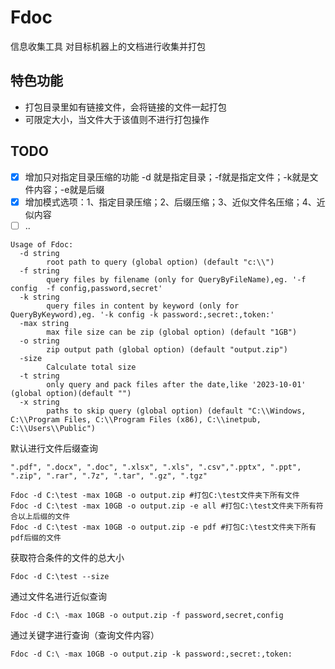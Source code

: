 # Fdoc
信息收集工具 对目标机器上的文档进行收集并打包

## 特色功能

- 打包目录里如有链接文件，会将链接的文件一起打包
- 可限定大小，当文件大于该值则不进行打包操作

## TODO

-[x] 增加只对指定目录压缩的功能 -d 就是指定目录；-f就是指定文件；-k就是文件内容；-e就是后缀
-[x] 增加模式选项：1、指定目录压缩；2、后缀压缩；3、近似文件名压缩；4、近似内容
-[ ] ..

```shell
Usage of Fdoc:
  -d string
        root path to query (global option) (default "c:\\")
  -f string
        query files by filename (only for QueryByFileName),eg. '-f config  -f config,password,secret'
  -k string
        query files in content by keyword (only for QueryByKeyword),eg. '-k config -k password:,secret:,token:'
  -max string
        max file size can be zip (global option) (default "1GB")
  -o string
        zip output path (global option) (default "output.zip")
  -size
        Calculate total size
  -t string
        only query and pack files after the date,like '2023-10-01' (global option)(default "")
  -x string
        paths to skip query (global option) (default "C:\\Windows, C:\\Program Files, C:\\Program Files (x86), C:\\inetpub, C:\\Users\\Public")
```

默认进行文件后缀查询

```
".pdf", ".docx", ".doc", ".xlsx", ".xls", ".csv",".pptx", ".ppt", ".zip", ".rar", ".7z", ".tar", ".gz", ".tgz"
```

```shell
Fdoc -d C:\test -max 10GB -o output.zip #打包C:\test文件夹下所有文件
Fdoc -d C:\test -max 10GB -o output.zip -e all #打包C:\test文件夹下所有符合以上后缀的文件
Fdoc -d C:\test -max 10GB -o output.zip -e pdf #打包C:\test文件夹下所有pdf后缀的文件
```

获取符合条件的文件的总大小

```shell
Fdoc -d C:\test --size
```


通过文件名进行近似查询

```shell
Fdoc -d C:\ -max 10GB -o output.zip -f password,secret,config
```

通过关键字进行查询（查询文件内容）

```shell
Fdoc -d C:\ -max 10GB -o output.zip -k password:,secret:,token:
```


